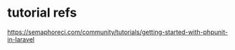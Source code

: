 
# tutorial refs
https://semaphoreci.com/community/tutorials/getting-started-with-phpunit-in-laravel
